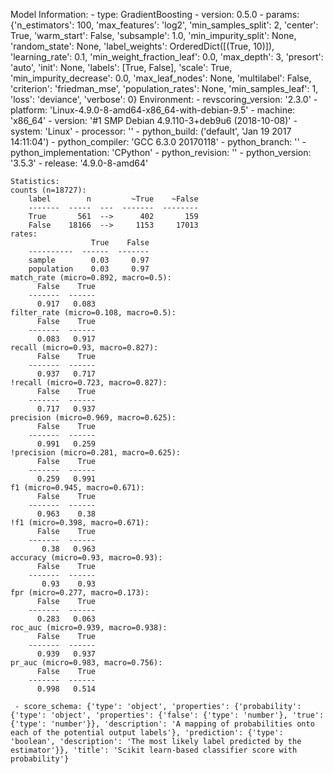 Model Information:
	 - type: GradientBoosting
	 - version: 0.5.0
	 - params: {'n_estimators': 100, 'max_features': 'log2', 'min_samples_split': 2, 'center': True, 'warm_start': False, 'subsample': 1.0, 'min_impurity_split': None, 'random_state': None, 'label_weights': OrderedDict([(True, 10)]), 'learning_rate': 0.1, 'min_weight_fraction_leaf': 0.0, 'max_depth': 3, 'presort': 'auto', 'init': None, 'labels': [True, False], 'scale': True, 'min_impurity_decrease': 0.0, 'max_leaf_nodes': None, 'multilabel': False, 'criterion': 'friedman_mse', 'population_rates': None, 'min_samples_leaf': 1, 'loss': 'deviance', 'verbose': 0}
	Environment:
	 - revscoring_version: '2.3.0'
	 - platform: 'Linux-4.9.0-8-amd64-x86_64-with-debian-9.5'
	 - machine: 'x86_64'
	 - version: '#1 SMP Debian 4.9.110-3+deb9u6 (2018-10-08)'
	 - system: 'Linux'
	 - processor: ''
	 - python_build: ('default', 'Jan 19 2017 14:11:04')
	 - python_compiler: 'GCC 6.3.0 20170118'
	 - python_branch: ''
	 - python_implementation: 'CPython'
	 - python_revision: ''
	 - python_version: '3.5.3'
	 - release: '4.9.0-8-amd64'
	
	Statistics:
	counts (n=18727):
		label        n         ~True    ~False
		-------  -----  ---  -------  --------
		True       561  -->      402       159
		False    18166  -->     1153     17013
	rates:
		              True    False
		----------  ------  -------
		sample        0.03     0.97
		population    0.03     0.97
	match_rate (micro=0.892, macro=0.5):
		  False    True
		-------  ------
		  0.917   0.083
	filter_rate (micro=0.108, macro=0.5):
		  False    True
		-------  ------
		  0.083   0.917
	recall (micro=0.93, macro=0.827):
		  False    True
		-------  ------
		  0.937   0.717
	!recall (micro=0.723, macro=0.827):
		  False    True
		-------  ------
		  0.717   0.937
	precision (micro=0.969, macro=0.625):
		  False    True
		-------  ------
		  0.991   0.259
	!precision (micro=0.281, macro=0.625):
		  False    True
		-------  ------
		  0.259   0.991
	f1 (micro=0.945, macro=0.671):
		  False    True
		-------  ------
		  0.963    0.38
	!f1 (micro=0.398, macro=0.671):
		  False    True
		-------  ------
		   0.38   0.963
	accuracy (micro=0.93, macro=0.93):
		  False    True
		-------  ------
		   0.93    0.93
	fpr (micro=0.277, macro=0.173):
		  False    True
		-------  ------
		  0.283   0.063
	roc_auc (micro=0.939, macro=0.938):
		  False    True
		-------  ------
		  0.939   0.937
	pr_auc (micro=0.983, macro=0.756):
		  False    True
		-------  ------
		  0.998   0.514
	
	 - score_schema: {'type': 'object', 'properties': {'probability': {'type': 'object', 'properties': {'false': {'type': 'number'}, 'true': {'type': 'number'}}, 'description': 'A mapping of probabilities onto each of the potential output labels'}, 'prediction': {'type': 'boolean', 'description': 'The most likely label predicted by the estimator'}}, 'title': 'Scikit learn-based classifier score with probability'}

